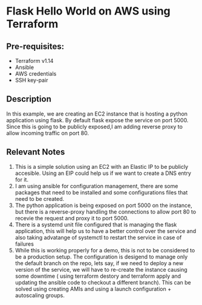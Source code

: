 # Flask Hello World on AWS using Terraform

## Pre-requisites:

- Terraform v1.14
- Ansible
- AWS credentials
- SSH key-pair

## Description

In this example, we are creating an EC2 instance that is hosting a python application using flask. By default flask expose the service on port 5000. Since this is going to be publicly exposed,I am adding reverse proxy to allow incoming traffic on port 80.

## Relevant Notes

1) This is a simple solution using an EC2 with an Elastic IP to be publicly accesible. Using an EIP could help us if we want to create a DNS entry for it.
2) I am using ansible for configuration management, there are some packages that need to be installed and some configurations files that need to be created.
3) The python application is being exposed on port 5000 on the instance, but there is a reverse-proxy handling the connections to allow port 80 to recevie the request and proxy it to port 5000.
4) There is a systemd unit file configured that is managing the flask application, this will help us to have a better control over the service and also taking advatange of systemctl to restart the service in case of failures
5) While this is working properly for a demo, this is not to be considered to be a production setup. The configuration is desigend to manage only the default branch on the repo, lets say, if we need to deploy a new version of the service, we will have to re-create the instance causing some downtime ( using terraform destory and terraform apply and updating the ansible code to checkout a different branch). This can be solved using creating AMIs and using a launch configuration + autoscaling groups.

